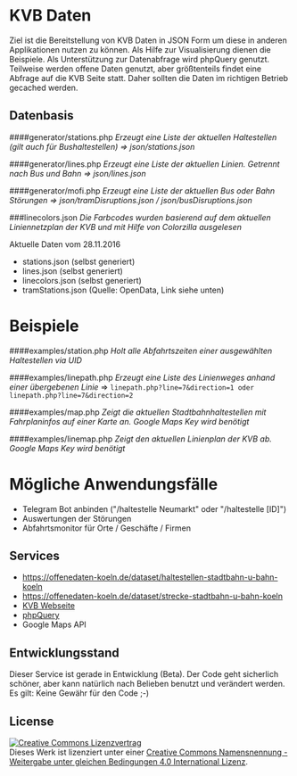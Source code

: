 # KVB Daten

Ziel ist die Bereitstellung von KVB Daten in JSON Form um diese in anderen Applikationen nutzen zu können. Als Hilfe 
zur Visualisierung dienen die Beispiele. Als Unterstützung zur Datenabfrage wird phpQuery genutzt. Teilweise werden 
offene Daten genutzt, aber größtenteils findet eine Abfrage auf die KVB Seite statt. Daher sollten die Daten im 
richtigen Betrieb gecached werden.

## Datenbasis

####generator/stations.php
*Erzeugt eine Liste der aktuellen Haltestellen (gilt auch für Bushaltestellen) => json/stations.json*

####generator/lines.php
*Erzeugt eine Liste der aktuellen Linien. Getrennt nach Bus und Bahn => json/lines.json*

####generator/mofi.php
*Erzeugt eine Liste der aktuellen Bus oder Bahn Störungen => json/tramDisruptions.json / json/busDisruptions.json*

###linecolors.json
*Die Farbcodes wurden basierend auf dem aktuellen Liniennetzplan der KVB und mit Hilfe von Colorzilla ausgelesen*

Aktuelle Daten vom 28.11.2016
- stations.json (selbst generiert)
- lines.json (selbst generiert)
- linecolors.json (selbst generiert)
- tramStations.json (Quelle: OpenData, Link siehe unten)

# Beispiele

####examples/station.php
*Holt alle Abfahrtszeiten einer ausgewählten Haltestellen via UID*

####examples/linepath.php
*Erzeugt eine Liste des Linienweges anhand einer übergebenen Linie*
=> <code>linepath.php?line=7&direction=1 oder linepath.php?line=7&direction=2</code>

####examples/map.php
*Zeigt die aktuellen Stadtbahnhaltestellen mit Fahrplaninfos auf einer Karte an. Google Maps Key wird benötigt*

####examples/linemap.php
*Zeigt den aktuellen Linienplan der KVB ab. Google Maps Key wird benötigt*

# Mögliche Anwendungsfälle
- Telegram Bot anbinden ("/haltestelle Neumarkt" oder "/haltestelle [ID]")
- Auswertungen der Störungen
- Abfahrtsmonitor für Orte / Geschäfte / Firmen

## Services
- https://offenedaten-koeln.de/dataset/haltestellen-stadtbahn-u-bahn-koeln
- https://offenedaten-koeln.de/dataset/strecke-stadtbahn-u-bahn-koeln
- [KVB Webseite](https://www.kvb-koeln.de/)
- [phpQuery](https://github.com/bariew/phpquery)
- Google Maps API

## Entwicklungsstand

Dieser Service ist gerade in Entwicklung (Beta). Der Code geht sicherlich schöner, aber kann natürlich nach Belieben benutzt und verändert werden. Es gilt: Keine Gewähr für den Code ;-)

## License

<a rel="license" href="http://creativecommons.org/licenses/by-sa/4.0/"><img alt="Creative Commons Lizenzvertrag" style="border-width:0" src="https://i.creativecommons.org/l/by-sa/4.0/88x31.png" /></a><br />Dieses Werk ist lizenziert unter einer <a rel="license" href="http://creativecommons.org/licenses/by-sa/4.0/">Creative Commons Namensnennung - Weitergabe unter gleichen Bedingungen 4.0 International Lizenz</a>.